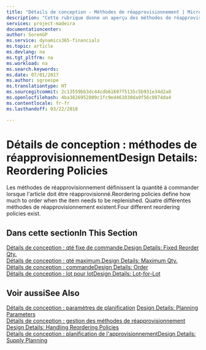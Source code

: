 ```yaml
---
title: "Détails de conception - Méthodes de réapprovisionnement | Microsoft Docs"
description: "Cette rubrique donne un aperçu des méthodes de réapprovisionnement."
services: project-madeira
documentationcenter: 
author: SorenGP
ms.service: dynamics365-financials
ms.topic: article
ms.devlang: na
ms.tgt_pltfrm: na
ms.workload: na
ms.search.keywords: 
ms.date: 07/01/2017
ms.author: sgroespe
ms.translationtype: HT
ms.sourcegitcommit: 2c13559bb3dc44cdb61697f5135c5b931e34d2a8
ms.openlocfilehash: 4ba3826952809c1fc9ed461030da9f56c0874da4
ms.contentlocale: fr-fr
ms.lasthandoff: 03/22/2018

---
```

# <a name="design-details-reordering-policies"></a><span data-ttu-id="71e2f-103">Détails de conception : méthodes de réapprovisionnement</span><span class="sxs-lookup"><span data-stu-id="71e2f-103">Design Details: Reordering Policies</span></span>
<span data-ttu-id="71e2f-104">Les méthodes de réapprovisionnement définissent la quantité à commander lorsque l'article doit être réapprovisionné.</span><span class="sxs-lookup"><span data-stu-id="71e2f-104">Reordering policies define how much to order when the item needs to be replenished.</span></span> <span data-ttu-id="71e2f-105">Quatre différentes méthodes de réapprovisionnement existent.</span><span class="sxs-lookup"><span data-stu-id="71e2f-105">Four different reordering policies exist.</span></span>  

## <a name="in-this-section"></a><span data-ttu-id="71e2f-106">Dans cette section</span><span class="sxs-lookup"><span data-stu-id="71e2f-106">In This Section</span></span>  
[<span data-ttu-id="71e2f-107">Détails de conception : qté fixe de commande.</span><span class="sxs-lookup"><span data-stu-id="71e2f-107">Design Details: Fixed Reorder Qty.</span></span>](design-details-fixed-reorder-qty.md)  
[<span data-ttu-id="71e2f-108">Détails de conception : qté maximum.</span><span class="sxs-lookup"><span data-stu-id="71e2f-108">Design Details: Maximum Qty.</span></span>](design-details-maximum-qty.md)  
[<span data-ttu-id="71e2f-109">Détails de conception : commande</span><span class="sxs-lookup"><span data-stu-id="71e2f-109">Design Details: Order</span></span>](design-details-order.md)  
[<span data-ttu-id="71e2f-110">Détails de conception : lot pour lot</span><span class="sxs-lookup"><span data-stu-id="71e2f-110">Design Details: Lot-for-Lot</span></span>](design-details-lot-for-lot.md)  

## <a name="see-also"></a><span data-ttu-id="71e2f-111">Voir aussi</span><span class="sxs-lookup"><span data-stu-id="71e2f-111">See Also</span></span>  
<span data-ttu-id="71e2f-112">[Détails de conception : paramètres de planification](design-details-planning-parameters.md) </span><span class="sxs-lookup"><span data-stu-id="71e2f-112">[Design Details: Planning Parameters](design-details-planning-parameters.md) </span></span>  
<span data-ttu-id="71e2f-113">[Détails de conception : gestion des méthodes de réapprovisionnement](design-details-handling-reordering-policies.md) </span><span class="sxs-lookup"><span data-stu-id="71e2f-113">[Design Details: Handling Reordering Policies](design-details-handling-reordering-policies.md) </span></span>  
[<span data-ttu-id="71e2f-114">Détails de conception : planification de l'approvisionnement</span><span class="sxs-lookup"><span data-stu-id="71e2f-114">Design Details: Supply Planning</span></span>](design-details-supply-planning.md)

